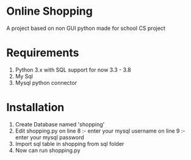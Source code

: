 # Online Shopping
 A project based on non GUI python made for school CS project
 
# Requirements
 1) Python 3.x with SQL support
 for now 3.3 - 3.8
 2) My Sql
 3) Mysql python connector
 
# Installation
 1) Create Database named 'shopping'
 2) Edit shopping.py
 on line 8 :- enter your mysql username
 on line 9 :- enter your mysql password
 3) Import sql table in shopping from sql folder
 4) Now can run shopping.py
 
